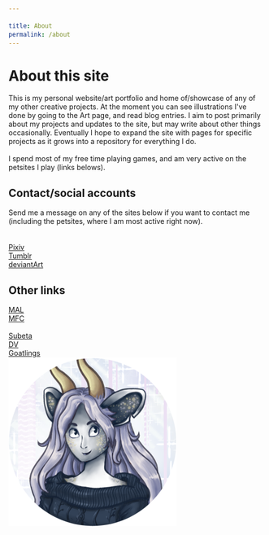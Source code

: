 ```yaml
---

title: About
permalink: /about
---
```


<div class="about__container">
    <div class="about__boxes">
        <div class="about__description">
         <h1>About this site</h1>
          <div class="about__text">This is my personal website/art portfolio and home of/showcase of any of my other creative projects. At the moment you can see illustrations I've done by going to the Art page, and read blog entries. I aim to post primarily about my projects and updates to the site, but may write about other things occasionally. Eventually I hope to expand the site with pages for specific projects as it grows into a repository for everything I do. <br>
          <br>I spend most of my free time playing games, and am very active on the petsites I play (links belows). </div>
        </div>
        <div class="about__linkbox">
        <h2>Contact/social accounts</h2>
        <div class="about__text">Send me a message on any of the sites below if you want to contact me (including the petsites, where I am most active right now).</div><br><br>
        <a href="https://www.pixiv.net/en/users/9891015">Pixiv</a><br>
        <a href="https://www.tumblr.com/damirebly">Tumblr</a><br>
        <a href="https://www.deviantart.com/damirebly">deviantArt</a><br>
        </div>
        <div class="about__linkbox">
        <h2>Other links</h2>
        <a href="https://myanimelist.net/profile/Blynight">MAL</a><br>
        <a href="https://myfigurecollection.net/profile/Blynight">MFC</a><br><br>
        <a href="https://subeta.net/users/Syre">Subeta</a><br>
        <a href="https://dappervolk.com/profile/51631">DV</a><br>
        <a href="https://www.goatlings.com/profile/u/6054">Goatlings</a><br>
        </div>
    </div>
    <div class="about__profile"><img src="/images/logo-icons/mascot_profile_halfsize.png"></div>
</div>



